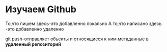 # Изучаем Github
То,что пишем здесь-это добавленно локально
А то,что написано здесь -это добавленно удаленно

git push-отправляет обьекты и относящиеся к ним метаданные в **удаленный репозиторий**
